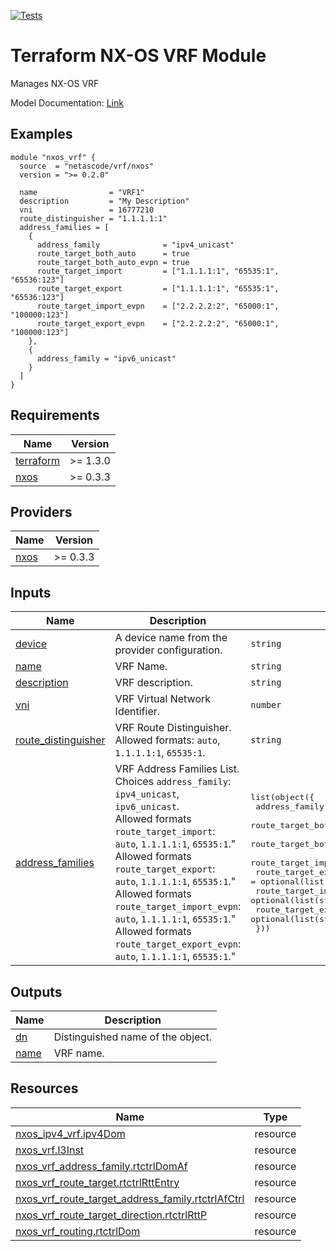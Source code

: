 <!-- BEGIN_TF_DOCS -->
[![Tests](https://github.com/netascode/terraform-nxos-vrf/actions/workflows/test.yml/badge.svg)](https://github.com/netascode/terraform-nxos-vrf/actions/workflows/test.yml)

# Terraform NX-OS VRF Module

Manages NX-OS VRF

Model Documentation: [Link](https://developer.cisco.com/docs/cisco-nexus-3000-and-9000-series-nx-api-rest-sdk-user-guide-and-api-reference-release-9-3x/#!configuring-vrfs)

## Examples

```hcl
module "nxos_vrf" {
  source  = "netascode/vrf/nxos"
  version = ">= 0.2.0"

  name                = "VRF1"
  description         = "My Description"
  vni                 = 16777210
  route_distinguisher = "1.1.1.1:1"
  address_families = [
    {
      address_family              = "ipv4_unicast"
      route_target_both_auto      = true
      route_target_both_auto_evpn = true
      route_target_import         = ["1.1.1.1:1", "65535:1", "65536:123"]
      route_target_export         = ["1.1.1.1:1", "65535:1", "65536:123"]
      route_target_import_evpn    = ["2.2.2.2:2", "65000:1", "100000:123"]
      route_target_export_evpn    = ["2.2.2.2:2", "65000:1", "100000:123"]
    },
    {
      address_family = "ipv6_unicast"
    }
  ]
}
```

## Requirements

| Name | Version |
|------|---------|
| <a name="requirement_terraform"></a> [terraform](#requirement\_terraform) | >= 1.3.0 |
| <a name="requirement_nxos"></a> [nxos](#requirement\_nxos) | >= 0.3.3 |

## Providers

| Name | Version |
|------|---------|
| <a name="provider_nxos"></a> [nxos](#provider\_nxos) | >= 0.3.3 |

## Inputs

| Name | Description | Type | Default | Required |
|------|-------------|------|---------|:--------:|
| <a name="input_device"></a> [device](#input\_device) | A device name from the provider configuration. | `string` | `null` | no |
| <a name="input_name"></a> [name](#input\_name) | VRF Name. | `string` | n/a | yes |
| <a name="input_description"></a> [description](#input\_description) | VRF description. | `string` | `""` | no |
| <a name="input_vni"></a> [vni](#input\_vni) | VRF Virtual Network Identifier. | `number` | `null` | no |
| <a name="input_route_distinguisher"></a> [route\_distinguisher](#input\_route\_distinguisher) | VRF Route Distinguisher. Allowed formats: `auto`, `1.1.1.1:1`, `65535:1`. | `string` | `null` | no |
| <a name="input_address_families"></a> [address\_families](#input\_address\_families) | VRF Address Families List.<br>  Choices `address_family`: `ipv4_unicast`, `ipv6_unicast`.<br>  Allowed formats `route_target_import`: `auto`, `1.1.1.1:1`, `65535:1`."<br>  Allowed formats `route_target_export`: `auto`, `1.1.1.1:1`, `65535:1`."<br>  Allowed formats `route_target_import_evpn`: `auto`, `1.1.1.1:1`, `65535:1`."<br>  Allowed formats `route_target_export_evpn`: `auto`, `1.1.1.1:1`, `65535:1`." | <pre>list(object({<br>    address_family              = string<br>    route_target_both_auto      = optional(bool, false)<br>    route_target_both_auto_evpn = optional(bool, false)<br>    route_target_import         = optional(list(string), [])<br>    route_target_export         = optional(list(string), [])<br>    route_target_import_evpn    = optional(list(string), [])<br>    route_target_export_evpn    = optional(list(string), [])<br>  }))</pre> | `[]` | no |

## Outputs

| Name | Description |
|------|-------------|
| <a name="output_dn"></a> [dn](#output\_dn) | Distinguished name of the object. |
| <a name="output_name"></a> [name](#output\_name) | VRF name. |

## Resources

| Name | Type |
|------|------|
| [nxos_ipv4_vrf.ipv4Dom](https://registry.terraform.io/providers/netascode/nxos/latest/docs/resources/ipv4_vrf) | resource |
| [nxos_vrf.l3Inst](https://registry.terraform.io/providers/netascode/nxos/latest/docs/resources/vrf) | resource |
| [nxos_vrf_address_family.rtctrlDomAf](https://registry.terraform.io/providers/netascode/nxos/latest/docs/resources/vrf_address_family) | resource |
| [nxos_vrf_route_target.rtctrlRttEntry](https://registry.terraform.io/providers/netascode/nxos/latest/docs/resources/vrf_route_target) | resource |
| [nxos_vrf_route_target_address_family.rtctrlAfCtrl](https://registry.terraform.io/providers/netascode/nxos/latest/docs/resources/vrf_route_target_address_family) | resource |
| [nxos_vrf_route_target_direction.rtctrlRttP](https://registry.terraform.io/providers/netascode/nxos/latest/docs/resources/vrf_route_target_direction) | resource |
| [nxos_vrf_routing.rtctrlDom](https://registry.terraform.io/providers/netascode/nxos/latest/docs/resources/vrf_routing) | resource |
<!-- END_TF_DOCS -->